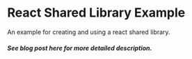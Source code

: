 # React Shared Library Example

An example for creating and using a react shared library.
##### See blog post here for more detailed description.


